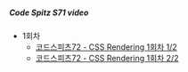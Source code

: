 ##### Code Spitz S71 video

- 1회차
    - [코드스피츠72 - CSS Rendering 1회차 1/2](https://youtu.be/6cQBsyMMzuQ)
    - [코드스피츠72 - CSS Rendering 1회차 2/2](https://youtu.be/b4cH9dqxYIM)
    